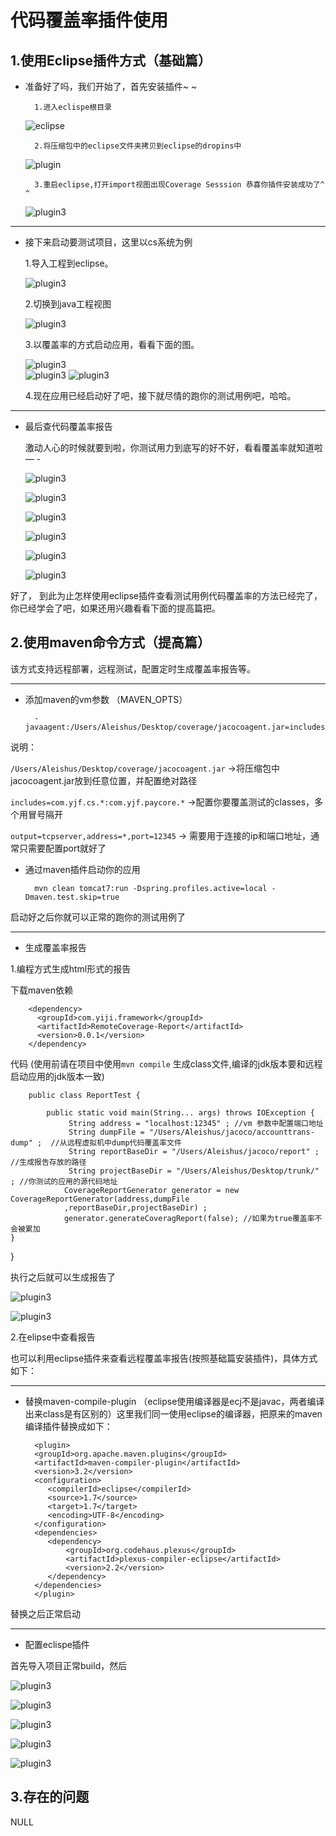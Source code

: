 
代码覆盖率插件使用
============


1.使用Eclipse插件方式（基础篇）
-----------------

* 准备好了吗，我们开始了，首先安装插件~ ~
    
		
		1.进入eclispe根目录
  		
    
     ![eclipse](images/1.png)

     

        2.将压缩包中的eclipse文件夹拷贝到eclipse的dropins中


     ![plugin](images/2.png)
     
     
  		
        3.重启eclipse,打开import视图出现Coverage Sesssion 恭喜你插件安装成功了^ ^

     ![plugin3](images/plugin3.png)     


---      
   
* 接下来启动要测试项目，这里以cs系统为例
     
  
    1.导入工程到eclipse。


	![plugin3](images/3.png)    


    2.切换到java工程视图


    ![plugin3](images/4.png)  


    3.以覆盖率的方式启动应用，看看下面的图。


    ![plugin3](images/5.png)  
    ![plugin3](images/6.png)
    ![plugin3](images/7.png)


    



    4.现在应用已经启动好了吧，接下就尽情的跑你的测试用例吧，哈哈。    


---
    
* 最后查代码覆盖率报告

    激动人心的时候就要到啦，你测试用力到底写的好不好，看看覆盖率就知道啦— -
    
    ![plugin3](images/8.png)

    ![plugin3](images/9.png)

    ![plugin3](images/10.png)

    ![plugin3](images/11.png)

    ![plugin3](images/12.png)

    ![plugin3](images/13.png)
    
    
好了， 到此为止怎样使用eclipse插件查看测试用例代码覆盖率的方法已经完了，你已经学会了吧，如果还用兴趣看看下面的提高篇把。

    

2.使用maven命令方式（提高篇）
-----------------
该方式支持远程部署，远程测试，配置定时生成覆盖率报告等。

---
* 添加maven的vm参数 （MAVEN_OPTS）


	    -javaagent:/Users/Aleishus/Desktop/coverage/jacocoagent.jar=includes=com.yjf.cs.*:com.yjf.paycore.*,output=tcpserver,address=*,port=12345

说明：

`/Users/Aleishus/Desktop/coverage/jacocoagent.jar` ->将压缩包中jacocoagent.jar放到任意位置，并配置绝对路径

`includes=com.yjf.cs.*:com.yjf.paycore.*` ->配置你要覆盖测试的classes，多个用冒号隔开

`output=tcpserver,address=*,port=12345` -> 需要用于连接的ip和端口地址，通常只需要配置port就好了


* 通过maven插件启动你的应用

		mvn clean tomcat7:run -Dspring.profiles.active=local -Dmaven.test.skip=true 
 
启动好之后你就可以正常的跑你的测试用例了


---
* 生成覆盖率报告


1.编程方式生成html形式的报告

   下载maven依赖  	

   		<dependency>
  		  <groupId>com.yiji.framework</groupId>
  		  <artifactId>RemoteCoverage-Report</artifactId>
  		  <version>0.0.1</version>
		</dependency>


   代码	(使用前请在项目中使用`mvn compile` 生成class文件,编译的jdk版本要和远程启动应用的jdk版本一致)

		public class ReportTest {

    		public static void main(String... args) throws IOException {
       			 String address = "localhost:12345" ; //vm 参数中配置端口地址
        		 String dumpFile = "/Users/Aleishus/jacoco/accounttrans-dump" ;  //从远程虚拟机中dump代码覆盖率文件
        		 String reportBaseDir = "/Users/Aleishus/jacoco/report" ; //生成报告存放的路径
                 String projectBaseDir = "/Users/Aleishus/Desktop/trunk/" ; //你测试的应用的源代码地址
                CoverageReportGenerator generator = new CoverageReportGenerator(address,dumpFile
                ,reportBaseDir,projectBaseDir) ;
                generator.generateCoveragReport(false); //如果为true覆盖率不会被累加
    }
}

执行之后就可以生成报告了

![plugin3](images/14.png)	

![plugin3](images/15.png)



2.在elipse中查看报告
 
 也可以利用eclipse插件来查看远程覆盖率报告(按照基础篇安装插件)，具体方式如下：

---
 * 替换maven-compile-plugin （eclipse使用编译器是ecj不是javac，两者编译出来class是有区别的）这里我们同一使用eclipse的编译器，把原来的maven编译插件替换成如下：
 		
 		 <plugin>
         <groupId>org.apache.maven.plugins</groupId>
         <artifactId>maven-compiler-plugin</artifactId>
         <version>3.2</version>
         <configuration>
            <compilerId>eclipse</compilerId>
            <source>1.7</source>
            <target>1.7</target>
            <encoding>UTF-8</encoding>
         </configuration>
         <dependencies>
            <dependency>
                <groupId>org.codehaus.plexus</groupId>
                <artifactId>plexus-compiler-eclipse</artifactId>
                <version>2.2</version>
            </dependency>
         </dependencies>
    	 </plugin>
    	 
  替换之后正常启动

---  
 * 配置eclispe插件

  首先导入项目正常build，然后
  
  
![plugin3](images/16.png)

![plugin3](images/17.png)    

![plugin3](images/18.png)

![plugin3](images/19.png)

![plugin3](images/20.png)


3.存在的问题
--------------------
NULL